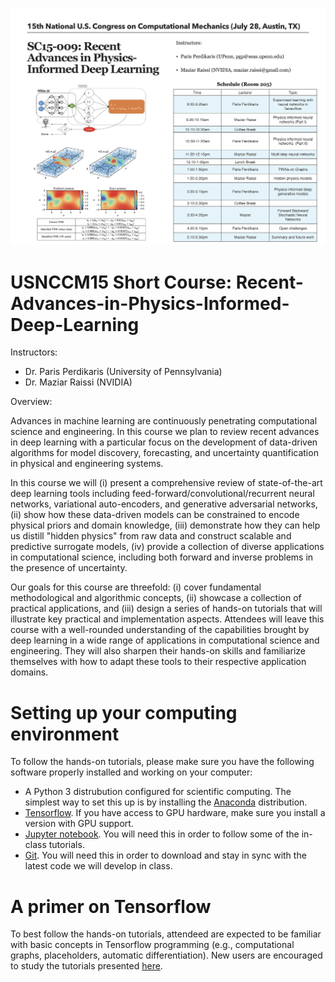 ![](./images/schedule.png)

# USNCCM15 Short Course: Recent-Advances-in-Physics-Informed-Deep-Learning

Instructors:
- Dr. Paris Perdikaris (University of Pennsylvania)
- Dr. Maziar Raissi (NVIDIA)

Overview:

Advances in machine learning are continuously penetrating computational science and engineering. In this course we plan to review recent advances in deep learning with a particular focus on the development of data-driven algorithms for model discovery, forecasting, and uncertainty quantification in physical and engineering systems.

In this course we will (i) present a comprehensive review of state-of-the-art deep learning tools including feed-forward/convolutional/recurrent neural networks, variational auto-encoders, and generative adversarial networks, (ii) show how these data-driven models can be constrained to encode physical priors and domain knowledge, (iii) demonstrate how they can help us distill "hidden physics" from raw data and construct scalable and predictive surrogate models, (iv) provide a collection of diverse applications in computational science, including both forward and inverse problems in the presence of uncertainty.

Our goals for this course are threefold: (i) cover fundamental methodological and algorithmic concepts, (ii) showcase a collection of practical applications, and (iii) design a series of hands-on tutorials that will illustrate key practical and implementation aspects. Attendees will leave this course with a well-rounded understanding of the capabilities brought by deep learning in a wide range of applications in computational science and engineering. They will also sharpen their hands-on skills and familiarize themselves with how to adapt these tools to their respective application domains.


# Setting up your computing environment

To follow the hands-on tutorials, please make sure you have the following software properly installed and working on your computer:
- A Python 3 distrubution configured for scientific computing. The simplest way to set this up is by installing the [Anaconda](https://anaconda.org/anaconda/python) distribution.
- [Tensorflow](https://www.tensorflow.org/). If you have access to GPU hardware, make sure you install a version with GPU support.
- [Jupyter notebook](http://jupyter.org/). You will need this in order to follow some of the in-class tutorials.
- [Git](https://git-scm.com/downloads). You will need this in order to download and stay in sync with the latest code we will develop in class.

# A primer on Tensorflow

To best follow the hands-on tutorials, attendeed are expected to be familiar with basic concepts in Tensorflow programming (e.g., computational graphs, placeholders, automatic differentiation). New users are encouraged to study the tutorials presented [here](https://github.com/aymericdamien/TensorFlow-Examples).

